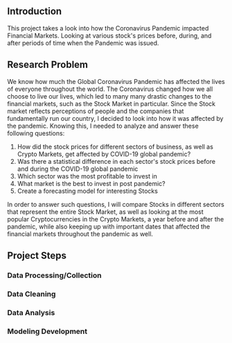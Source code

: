 ## Introduction

This project takes a look into how the Coronavirus Pandemic impacted Financial Markets. Looking at various stock's prices before, during, and after periods of time when the Pandemic was issued.

## Research Problem

We know how much the Global Coronavirus Pandemic has affected the lives of everyone throughout the world. The Coronavirus changed how we all choose to live our lives, which led to many many drastic changes to the financial markets, such as the Stock Market in particular. Since the Stock market reflects perceptions of people and the companies that fundamentally run our country, I decided to look into how it was affected by the pandemic. Knowing this,  I needed to analyze and answer these following questions:

1. How did the stock prices for different sectors of business, as well as Crypto Markets, get affected by COVID-19 global pandemic?
2. Was there a statistical difference in each sector's stock prices before and during the COVID-19 global pandemic
3. Which sector was the most profitable to invest in
4. What market is the best to invest in post pandemic?
5. Create a forecasting model for interesting Stocks

In order to answer such questions, I will compare Stocks in different sectors that represent the entire Stock Market, as well as looking at the most popular Cryptocurrencies in the Crypto Markets, a year before and after the pandemic, while also keeping up with important dates that affected the financial markets throughout the pandemic as well.

## Project Steps


### Data Processing/Collection


### Data Cleaning


### Data Analysis


### Modeling Development



